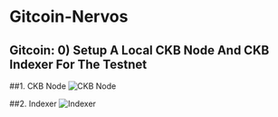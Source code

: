 # Gitcoin-Nervos

## Gitcoin: 0) Setup A Local CKB Node And CKB Indexer For The Testnet

##1. CKB Node 
![CKB Node](.png?raw=true "Title")

##2. Indexer
![Indexer](.png?raw=true "Title")
